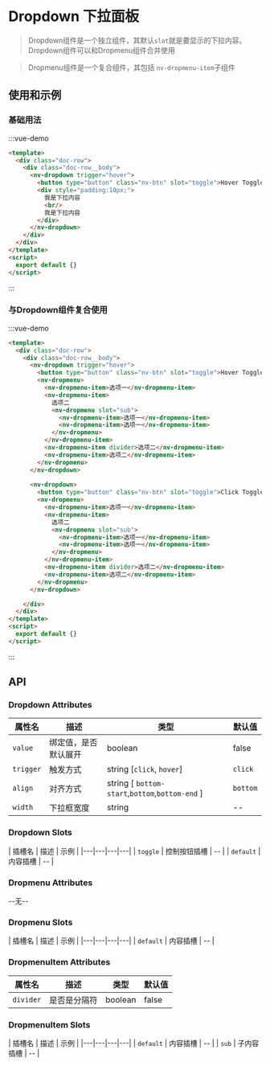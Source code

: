# Dropdown 下拉面板

> Dropdown组件是一个独立组件，其默认`slot`就是要显示的下拉内容。Dropdown组件可以和Dropmenu组件合并使用

> Dropmenu组件是一个复合组件，其包括 `nv-dropmenu-item`子组件


## 使用和示例

### 基础用法
:::vue-demo
```html
<template>
  <div class="doc-row">
    <div class="doc-row__body">
      <nv-dropdown trigger="hover">
        <button type="button" class="nv-btn" slot="toggle">Hover Toggle</button>
        <div style="padding:10px;">
          我是下拉内容
          <br/>
          我是下拉内容
        </div>  
      </nv-dropdown>
    </div>  
  </div>
</template>
<script>
  export default {}
</script> 
```
:::

### 与Dropdown组件复合使用
:::vue-demo
```html
<template>
  <div class="doc-row">
    <div class="doc-row__body">
      <nv-dropdown trigger="hover">
        <button type="button" class="nv-btn" slot="toggle">Hover Toggle</button>
        <nv-dropmenu>
          <nv-dropmenu-item>选项一</nv-dropmenu-item>
          <nv-dropmenu-item>
            选项二
            <nv-dropmenu slot="sub">
              <nv-dropmenu-item>选项一</nv-dropmenu-item>
              <nv-dropmenu-item>选项一</nv-dropmenu-item>
            </nv-dropmenu>  
          </nv-dropmenu-item>
          <nv-dropmenu-item divider>选项二</nv-dropmenu-item>
          <nv-dropmenu-item>选项二</nv-dropmenu-item>
        </nv-dropmenu>  
      </nv-dropdown>
      
      <nv-dropdown>
        <button type="button" class="nv-btn" slot="toggle">Click Toggle</button>
        <nv-dropmenu>
          <nv-dropmenu-item>选项一</nv-dropmenu-item>
          <nv-dropmenu-item>
            选项二
            <nv-dropmenu slot="sub">
              <nv-dropmenu-item>选项一</nv-dropmenu-item>
              <nv-dropmenu-item>选项一</nv-dropmenu-item>
            </nv-dropmenu>  
          </nv-dropmenu-item>
          <nv-dropmenu-item divider>选项二</nv-dropmenu-item>
          <nv-dropmenu-item>选项二</nv-dropmenu-item>
        </nv-dropmenu>  
      </nv-dropdown>

    </div>  
  </div>
</template>
<script>
  export default {}
</script> 
```
:::


## API

### Dropdown Attributes

| 属性名  |  描述  | 类型 | 默认值 |
|---|---|---|---|
| `value` | 绑定值，是否默认展开 | boolean |  false |
| `trigger` | 触发方式 | string [`click`, `hover`] | `click` |
| `align`|  对齐方式 | string [ `bottom-start`,`bottom`,`bottom-end` ] | `bottom` |
| `width`| 下拉框宽度 | string | -- |


### Dropdown Slots

| 插槽名  |  描述  | 示例 |
|---|---|---|---|
| `toggle` | 控制按钮插槽 | -- |
| `default` | 内容插槽 | -- |


### Dropmenu Attributes
--无--

### Dropmenu Slots

| 插槽名  |  描述  | 示例 |
|---|---|---|---|
| `default` | 内容插槽 | -- |


### DropmenuItem Attributes

| 属性名  |  描述  | 类型 | 默认值 |
|---|---|---|---|
| `divider` | 是否是分隔符 | boolean |  false |


### DropmenuItem Slots

| 插槽名  |  描述  | 示例 |
|---|---|---|---|
| `default` | 内容插槽 | -- |
| `sub` | 子内容插槽 | -- |